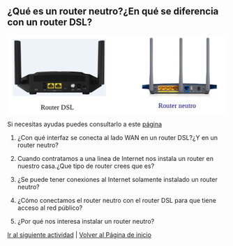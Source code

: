 ## ¿Qué es un router neutro?¿En qué se diferencia con un router DSL?
![Reinicia la página para volver a cargar el imagen](imagen/router1.png)

Si necesitas ayudas puedes consultarlo a este [página](https://www.rankia.com/foros/internet-telefonia-movil/temas/2930289-router-neutro-que-para-sirve)

1. ¿Con qué interfaz se conecta al lado WAN en un router DSL?¿Y en un router neutro?

2. Cuando contratamos a una linea de Internet nos instala un router en nuestro casa.¿Que tipo de router crees que es?

3. ¿Se puede tener conexiones al Internet solamente instalado un router neutro?

4. ¿Cómo conectamos el router neutro con el router DSL para que tiene acceso al red público?

5. ¿Por qué nos interesa instalar un router neutro?

[Ir al siguiente actividad](ActividadRQ5.2.md) | [Volver al Página de inicio](inicio.md)
